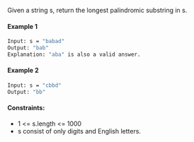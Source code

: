 Given a string s, return the longest palindromic substring in s.
#### Example 1
```sh
Input: s = "babad"
Output: "bab"
Explanation: "aba" is also a valid answer.
```

#### Example 2
```sh
Input: s = "cbbd"
Output: "bb"
```


#### Constraints:

- 1 <= s.length <= 1000
- s consist of only digits and English letters.